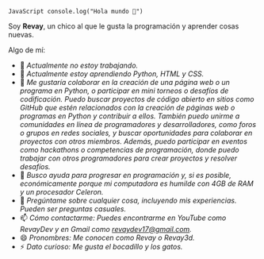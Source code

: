 ``JavaScript
 console.log("Hola mundo 👋")``

Soy **Revay**, un chico al que le gusta la programación y aprender cosas nuevas.

Algo de mí:

- 🔭 *Actualmente no estoy trabajando.*
- 🌱 *Actualmente estoy aprendiendo Python, HTML y CSS.*
- 👯 *Me gustaría colaborar en la creación de una página web o un programa en Python, o participar en mini torneos o desafíos de codificación. Puedo buscar proyectos de código abierto en sitios como GitHub que estén relacionados con la creación de páginas web o programas en Python y contribuir a ellos. También puedo unirme a comunidades en línea de programadores y desarrolladores, como foros o grupos en redes sociales, y buscar oportunidades para colaborar en proyectos con otros miembros. Además, puedo participar en eventos como hackathons o competencias de programación, donde puedo trabajar con otros programadores para crear proyectos y resolver desafíos.*
- 🤔 *Busco ayuda para progresar en programación y, si es posible, económicamente porque mi computadora es humilde con 4GB de RAM y un procesador Celeron.*
- 💬 *Pregúntame sobre cualquier cosa, incluyendo mis experiencias. Pueden ser preguntas casuales.*
- 📫 *Cómo contactarme: Puedes encontrarme en YouTube como RevayDev y en Gmail como revaydev17@gmail.com.*
- 😄 *Pronombres: Me conocen como Revay o Revay3d.*
- ⚡ *Dato curioso: Me gusta el bocadillo y los gatos.*

